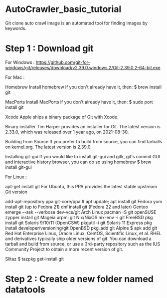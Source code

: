 # AutoCrawler_basic_tutorial

Git clone auto crawl image is an automated tool for finding images by keywords.

# Step 1 : Download git 

For Windows : https://github.com/git-for-windows/git/releases/download/v2.39.0.windows.2/Git-2.39.0.2-64-bit.exe

For Mac : 

Homebrew
Install homebrew if you don't already have it, then:
$ brew install git

MacPorts
Install MacPorts if you don't already have it, then:
$ sudo port install git

Xcode
Apple ships a binary package of Git with Xcode.

Binary installer
Tim Harper provides an installer for Git. The latest version is 2.33.0, which was released over 1 year ago, on 2021-08-30.

Building from Source
If you prefer to build from source, you can find tarballs on kernel.org. The latest version is 2.39.0.

Installing git-gui
If you would like to install git-gui and gitk, git's commit GUI and interactive history browser, you can do so using homebrew
$ brew install git-gui

For Linux :

 apt-get install git
For Ubuntu, this PPA provides the latest stable upstream Git version

 add-apt-repository ppa:git-core/ppa # apt update; apt install git
Fedora
 yum install git (up to Fedora 21)
 dnf install git (Fedora 22 and later)
Gentoo
 emerge --ask --verbose dev-vcs/git
Arch Linux
 pacman -S git
openSUSE
 zypper install git
Mageia
 urpmi git
Nix/NixOS
 nix-env -i git
FreeBSD
 pkg install git
Solaris 9/10/11 (OpenCSW)
 pkgutil -i git
Solaris 11 Express
 pkg install developer/versioning/git
OpenBSD
 pkg_add git
Alpine
$ apk add git
Red Hat Enterprise Linux, Oracle Linux, CentOS, Scientific Linux, et al.
RHEL and derivatives typically ship older versions of git. You can download a tarball and build from source, or use a 3rd-party repository such as the IUS Community Project to obtain a more recent version of git.

Slitaz
$ tazpkg get-install git



# Step 2 : Create a new folder named datatools












